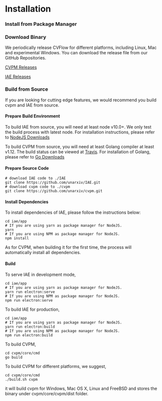 # Installation

### Install from Package Manager

### Download Binary

We periodically release CVFlow for different platforms, including Linux, Mac and experimental Windows. You can download the release file from our GitHub Repositories.

[CVPM Releases](https://github.com/unarxiv/cvpm/releases)

[IAE Releases](https://github.com/unarxiv/iae/releases)

### Build from Source

If you are looking for cutting edge features, we would recommend you build cvpm and IAE from source.

#### Prepare Build Environment

To build IAE from source, you will need at least node v10.0+. We only test the build process with latest node. For installation instructions, please refer to [NodeJS Downloads](https://nodejs.org/en/download/)

To build CVPM from source, you will need at least Golang compiler at least v1.12. The build status can be viewed at [Travis](https://travis-ci.org/unarxiv/CVPM). For installation of Golang, please refer to [Go Downloads](https://golang.org/dl/)

#### Prepare Source Code

```shell
# download IAE code to ./IAE
git clone https://github.com/unarxiv/IAE.git  
# download cvpm code to ./cvpm
git clone https://github.com/unarxiv/cvpm.git 
```

#### Install Dependencies

To install dependencies of IAE, please follow the instructions below:

```shell
cd iae/app
# If you are using yarn as package manager for NodeJS.
yarn
# If you are using NPM as package manager for NodeJS.
npm install
```

As for CVPM, when building it for the first time, the process will automatically install all dependencies.

#### Build

To serve IAE in development mode,

```shell
cd iae/app
# If you are using yarn as package manager for NodeJS.
yarn run electron:serve
# If you are using NPM as package manager for NodeJS.
npm run electron:serve
```

To build IAE for production,

```shell
cd iae/app
# If you are using yarn as package manager for NodeJS.
yarn run electron:build
# If you are using NPM as package manager for NodeJS.
npm run electron:build
```

To build CVPM,

```shell
cd cvpm/core/cmd
go build
```

To build CVPM for different platforms, we suggest,

```shell
cd cvpm/core/cmd
./build.sh cvpm
```

it will build cvpm for Windows, Mac OS X, Linux and FreeBSD and stores the binary under cvpm/core/cvpm/dist folder.